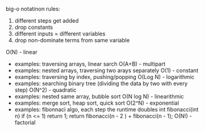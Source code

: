big-o notatinon rules:
  1. different steps get added
  2. drop constants
  3. different inputs = different variables
  4. drop non-dominate terms from same variable

O(N) - linear
  - examples:  traversing arrays, linear sarch
O(A+B) - multipart
  - examples: nested arrays, traversing two arays separately
O(1) - constant
  - examples: traversing by index, pushing/popping
O(Log N) - logarithmic
  - examples: searching binary tree (dividing the data by two with every step)
O(N^2) - quadratic
  - examples: nested same array, bubble sort
O(N log N) - linearithmic
  - examples: merge sort, heap sort, quick sort
O(2^N) - exponential
  - examples: fibonnaci algo, each step the runtime doubles
    int fibonacci(int n)
    if (n <= 1) return 1;
    return fibonacci(n - 2 ) + fibonacci(n - 1);
O(N!) - factorial